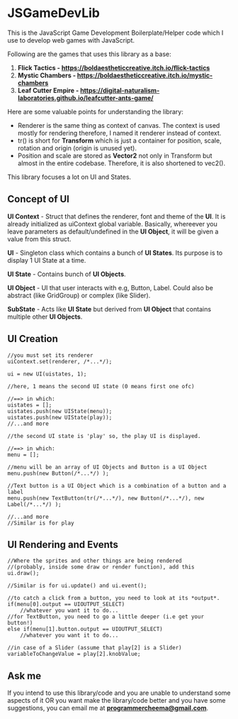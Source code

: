 JSGameDevLib
==========
 
This is the JavaScript Game Development Boilerplate/Helper code which I use to develop web games with JavaScript.

Following are the games that uses this library as a base:
1. **Flick Tactics - https://boldaestheticcreative.itch.io/flick-tactics**
2. **Mystic Chambers - https://boldaestheticcreative.itch.io/mystic-chambers**
3. **Leaf Cutter Empire - https://digital-naturalism-laboratories.github.io/leafcutter-ants-game/**

Here are some valuable points for understanding the library:
* Renderer is the same thing as context of canvas. The context is used mostly for rendering therefore, I named it renderer instead of context.
* tr() is short for **Transform** which is just a container for position, scale, rotation and origin (origin is unused yet).
* Position and scale are stored as **Vector2** not only in Transform but almost in the entire codebase. Therefore, it is also shortened to vec2().

This library focuses a lot on UI and States.

Concept of UI
--------

**UI Context** - Struct that defines the renderer, font and theme of the **UI**. It is already initialized as uiContext global variable. Basically, whereever you leave parameters as default/undefined in the **UI Object**, it will be given a value from this struct.

**UI** - Singleton class which contains a bunch of **UI States**. Its purpose is to display 1 UI State at a time.

**UI State** - Contains bunch of **UI Objects**.

**UI Object** - UI that user interacts with e.g, Button, Label. Could also be abstract (like GridGroup) or complex (like Slider).

**SubState** - Acts like **UI State** but derived from **UI Object** that contains multiple other **UI Objects**.

UI Creation
--------
```
//you must set its renderer
uiContext.set(renderer, /*...*/);

ui = new UI(uistates, 1);

//here, 1 means the second UI state (0 means first one ofc)

//==> in which:
uistates = [];
uistates.push(new UIState(menu));
uistates.push(new UIState(play));
//...and more

//the second UI state is 'play' so, the play UI is displayed.

//==> in which:
menu = [];

//menu will be an array of UI Objects and Button is a UI Object
menu.push(new Button(/*...*/) );

//Text button is a UI Object which is a combination of a button and a label
menu.push(new TextButton(tr(/*...*/), new Button(/*...*/), new Label(/*...*/) );

//...and more
//Similar is for play
```

UI Rendering and Events
--------
```
//Where the sprites and other things are being rendered
//(probably, inside some draw or render function), add this
ui.draw();

//Similar is for ui.update() and ui.event();

//to catch a click from a button, you need to look at its *output*.
if(menu[0].output == UIOUTPUT_SELECT)
    //whatever you want it to do...
//for TextButton, you need to go a little deeper (i.e get your button!)
else if(menu[1].button.output == UIOUTPUT_SELECT)
    //whatever you want it to do...

//in case of a Slider (assume that play[2] is a Slider)
variableToChangeValue = play[2].knobValue;
```

Ask me
--------

If you intend to use this library/code and you are unable to understand some aspects of it OR you want make the library/code better and you have some suggestions, you can email me at **programmercheema@gmail.com**.
